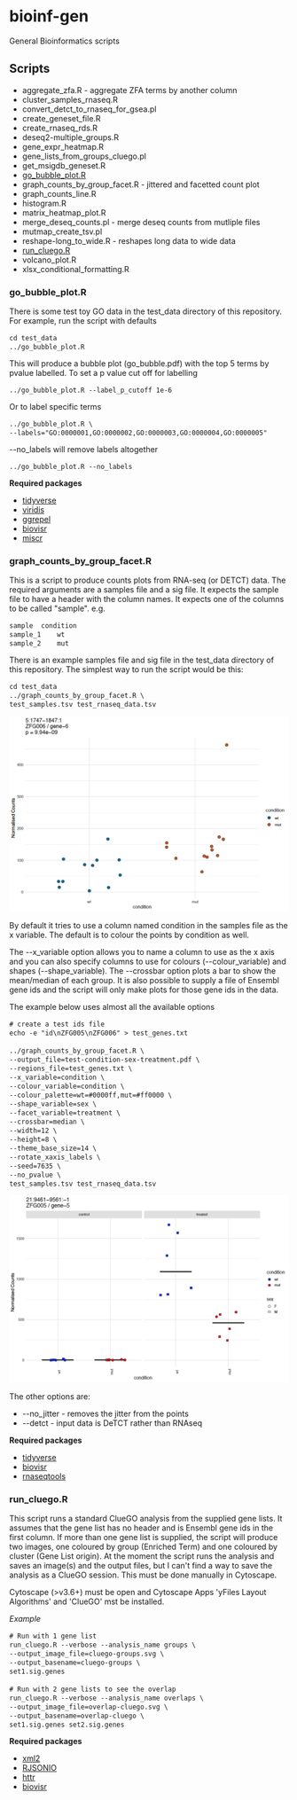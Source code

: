 # bioinf-gen

General Bioinformatics scripts

## Scripts

* aggregate_zfa.R - aggregate ZFA terms by another column
* cluster_samples_rnaseq.R
* convert_detct_to_rnaseq_for_gsea.pl
* create_geneset_file.R
* create_rnaseq_rds.R
* deseq2-multiple_groups.R
* gene_expr_heatmap.R
* gene_lists_from_groups_cluego.pl
* get_msigdb_geneset.R
* [go_bubble_plot.R](https://github.com/richysix/bioinf-gen#go_bubble_plotr)
* graph_counts_by_group_facet.R - jittered and facetted count plot
* graph_counts_line.R
* histogram.R
* matrix_heatmap_plot.R
* merge_deseq_counts.pl - merge deseq counts from mutliple files
* mutmap_create_tsv.pl
* reshape-long_to_wide.R - reshapes long data to wide data
* [run_cluego.R](https://github.com/richysix/bioinf-gen#run_cluegor)
* volcano_plot.R
* xlsx_conditional_formatting.R

### go_bubble_plot.R

There is some test toy GO data in the test_data directory of this repository.
For example, run the script with defaults
```
cd test_data
../go_bubble_plot.R
```
This will produce a bubble plot (go_bubble.pdf) with the top 5 terms by pvalue labelled.
To set a p value cut off for labelling
```
../go_bubble_plot.R --label_p_cutoff 1e-6
```
Or to label specific terms
```
../go_bubble_plot.R \
--labels="GO:0000001,GO:0000002,GO:0000003,GO:0000004,GO:0000005"
```
--no_labels will remove labels altogether
```
../go_bubble_plot.R --no_labels
```

**Required packages**
* [tidyverse](https://www.tidyverse.org/)
* [viridis](https://cran.r-project.org/web/packages/viridis/vignettes/intro-to-viridis.html)
* [ggrepel](https://cran.r-project.org/web/packages/ggrepel/vignettes/ggrepel.html)
* [biovisr](https://github.com/richysix/biovisr)
* [miscr](https://github.com/richysix/miscr)

### graph_counts_by_group_facet.R

This is a script to produce counts plots from RNA-seq (or DETCT) data.
The required arguments are a samples file and a sig file.
It expects the sample file to have a header with the column names.
It expects one of the columns to be called "sample".
e.g.
```
sample  condition
sample_1    wt
sample_2    mut
```

There is an example samples file and sig file in the test_data directory of
this repository.
The simplest way to run the script would be this:
```
cd test_data
../graph_counts_by_group_facet.R \
test_samples.tsv test_rnaseq_data.tsv
```

![Basic count plot showing the normalised counts for the wt condition as blue circles and the mutant condition as orange circles](/test_data/count_plot_basic.png "Basic count plot")

By default it tries to use a column named condition in the samples file as the
x variable. The default is to colour the points by condition as well.

The --x_variable option allows you to name a column to use as the x axis and
you can also specify columns to use for colours (--colour_variable) and
shapes (--shape_variable).
The --crossbar option plots a bar to show the mean/median of each group.
It is also possible to supply a file of Ensembl gene ids and the script will
only make plots for those gene ids in the data.

The example below uses almost all the available options
```
# create a test ids file
echo -e "id\nZFG005\nZFG006" > test_genes.txt

../graph_counts_by_group_facet.R \
--output_file=test-condition-sex-treatment.pdf \
--regions_file=test_genes.txt \
--x_variable=condition \
--colour_variable=condition \
--colour_palette=wt=#0000ff,mut=#ff0000 \
--shape_variable=sex \
--facet_variable=treatment \
--crossbar=median \
--width=12 \
--height=8 \
--theme_base_size=14 \
--rotate_xaxis_labels \
--seed=7635 \
--no_pvalue \
test_samples.tsv test_rnaseq_data.tsv
```

![Count plot showing the normalised counts for the wt condition in blue and the mutant condition in red. The points are split by the control or treated. Sex is displayed as circle for female and squares for male](/test_data/count_plot_everything.png "Count plot by condition by treatment")

The other options are:
* --no_jitter - removes the jitter from the points
* --detct - input data is DeTCT rather than RNAseq

**Required packages**
* [tidyverse](https://www.tidyverse.org/)
* [biovisr](https://github.com/richysix/biovisr)
* [rnaseqtools](https://github.com/richysix/rnaseqtools)

### run_cluego.R

This script runs a standard ClueGO analysis from the supplied gene lists. It assumes that the gene list
has no header and is Ensembl gene ids in the first column. If more than one gene list is supplied,
the script will produce two images, one coloured by group (Enriched Term) and one coloured by cluster (Gene List origin).
At the moment the script runs the analysis and saves an image(s) and the output files, but I
can't find a way to save the analysis as a ClueGO session. This must be done manually in Cytoscape.

Cytoscape (>v3.6+) must be open and Cytoscape Apps 'yFiles Layout Algorithms' and 'ClueGO' mst be installed.

*Example*
```
# Run with 1 gene list
run_cluego.R --verbose --analysis_name groups \
--output_image_file=cluego-groups.svg \
--output_basename=cluego-groups \
set1.sig.genes

# Run with 2 gene lists to see the overlap
run_cluego.R --verbose --analysis_name overlaps \
--output_image_file=overlap-cluego.svg \
--output_basename=overlap-cluego \
set1.sig.genes set2.sig.genes
```

**Required packages**
* [xml2](https://github.com/r-lib/xml2)
* [RJSONIO](https://cran.r-project.org/web/packages/RJSONIO/index.html)
* [httr](https://github.com/r-lib/httr)
* [biovisr](https://github.com/richysix/biovisr)
